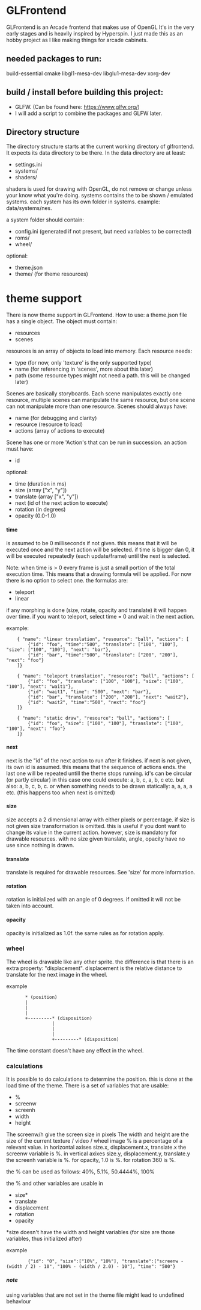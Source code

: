 # GLFrontend
GLFrontend is an Arcade frontend that makes use of OpenGL
It's in the very early stages and is heavily inspired by Hyperspin.
I just made this as an hobby project as I like making things for arcade cabinets.

## needed packages to run:
build-essential cmake libgl1-mesa-dev libglu1-mesa-dev xorg-dev

## build / install before building this project:
 * GLFW. (Can be found here: https://www.glfw.org/)
 * I will add a script to combine the packages and GLFW later.

## Directory structure
The directory structure starts at the current working directory of glfrontend.
It expects its data directory to be there.
In the data directory are at least:
 * settings.ini
 * systems/
 * shaders/

shaders is used for drawing with OpenGL, do not remove or change unless your know what you're doing.
systems contains the to be shown / emulated systems.
each system has its own folder in systems. example:
data/systems/nes.

a system folder should contain:
 * config.ini (generated if not present, but need variables to be corrected)
 * roms/
 * wheel/

optional:
 * theme.json
 * theme/ (for theme resources)

 
# theme support
There is now theme support in GLFrontend.
How to use:
a theme.json file has a single object.
The object must contain:
 * resources
 * scenes

resources is an array of objects to load into memory.
Each resource needs:
 * type (for now, only 'texture' is the only supported type)
 * name (for referencing in 'scenes', more about this later)
 * path (some resource types might not need a path. this will be changed later)
 
 Scenes are basically storyboards. 
 Each scene manipulates exactly one resource, multiple scenes can manipulate the same resource,
 but one scene can not manipulate more than one resource. 
 Scenes should always have:
 * name (for debugging and clarity)
 * resource (resource to load)
 * actions (array of actions to execute)
 
 
 Scene has one or more 'Action's that can be run in succession.
 an action must have:
  * id
  
optional:
 * time (duration in ms)
 * size (array ["x", "y"])
 * translate (array ["x", "y"])
 * next (id of the next action to execute)
 * rotation (in degrees)
 * opacity (0.0-1.0)
 
#### time 
is assumed to be 0 milliseconds if not given. this means that it will be executed once and the next action will be selected.
if time is bigger dan 0, it will be executed repeatedly (each update/frame) until the next is selected.

Note:
when time is > 0 every frame is just a small portion of the total execution time.
This means that a drawing formula will be applied. For now there is no option to select one.
the formulas are: 
 * teleport
 * linear
 
if any morphing is done (size, rotate, opacity and translate) it will happen over time.
if you want to teleport, select time = 0 and wait in the next action.

example:
        
        { "name": "linear translation", "resource": "ball", "actions": [
            {"id": "foo", "time":"500", "translate": ["100", "100"], "size": ["100", "100"], "next": "bar"},
            {"id": "bar", "time":"500", "translate": ["200", "200"], "next": "foo"}
        ]}

        { "name": "teleport translation", "resource": "ball", "actions": [
            {"id": "foo", "translate": ["100", "100"], "size": ["100", "100"], "next": "wait1"},
            {"id": "wait1", "time": "500", "next": "bar"},
            {"id": "bar", "translate": ["200", "200"], "next": "wait2"},
            {"id": "wait2", "time":"500", "next": "foo"}
        ]}

        { "name": "static draw", "resource": "ball", "actions": [
            {"id": "foo", "size": ["100", "100"], "translate": ["100", "100"], "next": "foo"}
        ]}



#### next
next is the "id" of the next action to run after it finishes.
if next is not given, its own id is assumed. this means that the sequence of
actions ends. the last one will be repeated untill the theme stops running.
id's can be circular (or partly circular)
in this case one could execute:
a, b, c, a, b, c etc. but also: a, b, c, b, c.
or when something needs to be drawn statically:
a, a, a, a etc. (this happens too when next is omitted)

#### size
size accepts a 2 dimensional array with either pixels or percentage.
if size is not given size transformation is omitted. this is useful if you dont want to change its value
in the current action. however, size is mandatory for drawable resources.
with no size given translate, angle, opacity have no use since nothing is drawn.

#### translate
translate is required for drawable resources. See 'size' for more information.

#### rotation
rotation is initialized with an angle of 0 degrees. if omitted it will not be taken into account.

#### opacity
opacity is initialized as 1.0f. the same rules as for rotation apply.


### wheel
The wheel is drawable like any other sprite. the difference is that there is an extra property:
"displacement".
displacement is the relative distance to translate for the next image in the wheel.

example

           * (position)
           |
           |
           |
           +---------* (disposition)
                     |
                     |
                     |
                     +---------* (disposition)

The time constant doesn't have any effect in the wheel.  
  
### calculations
It is possible to do calculations to determine the position. this is done at the load time of the theme. 
There is a set of variables that are usable:
 * %
 * screenw
 * screenh
 * width
 * height

The screenw/h give the screen size in pixels
The width and height are the size of the current texture / video / wheel image
% is a percentage of a relevant value.
in horizontal axises size.x, displacement.x, translate.x the screenw variable is %.
in vertical axixes size.y, displacement.y, translate.y the screenh variable is %.
for opacity, 1.0 is %.
for rotation 360 is %.

the % can be used as follows:
40%, 5.1%, 50.4444%, 100%

the % and other variables are usable in
 * size*
 * translate
 * displacement
 * rotation
 * opacity
 
*size doesn't have the width and height variables (for size are those variables, thus initialized after)

example

            {"id": "0", "size":["10%", "10%"], "translate":["screenw - (width / 2) - 10", "100% - (width / 2.0) - 10"], "time": "500"}

##### note
using variables that are not set in the theme file might lead to undefined behaviour
